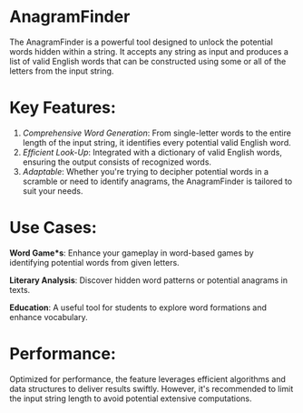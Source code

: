 # AnagramFinder
The AnagramFinder is a powerful tool designed to unlock the potential words hidden within a string. It accepts any string as input and produces a list of valid English words that can be constructed using some or all of the letters from the input string.

# Key Features:

1. *Comprehensive Word Generation*: From single-letter words to the entire length of the input string, it identifies every potential valid English word.
2. *Efficient Look-Up*: Integrated with a dictionary of valid English words, ensuring the output consists of recognized words.
3. *Adaptable*: Whether you're trying to decipher potential words in a scramble or need to identify anagrams, the AnagramFinder is tailored to suit your needs.

# Use Cases:

**Word Game*s**: Enhance your gameplay in word-based games by identifying potential words from given letters.

**Literary Analysis**: Discover hidden word patterns or potential anagrams in texts.

**Education**: A useful tool for students to explore word formations and enhance vocabulary.

# Performance:
Optimized for performance, the feature leverages efficient algorithms and data structures to deliver results swiftly. However, it's recommended to limit the input string length to avoid potential extensive computations.
